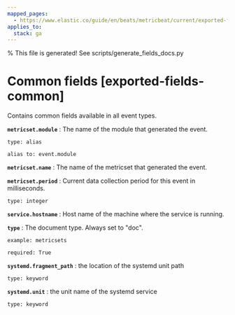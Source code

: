 ```yaml
---
mapped_pages:
  - https://www.elastic.co/guide/en/beats/metricbeat/current/exported-fields-common.html
applies_to:
  stack: ga
---
```


% This file is generated! See scripts/generate_fields_docs.py

# Common fields [exported-fields-common]

Contains common fields available in all event types.

**`metricset.module`**
:   The name of the module that generated the event.

    type: alias

    alias to: event.module


**`metricset.name`**
:   The name of the metricset that generated the event.


**`metricset.period`**
:   Current data collection period for this event in milliseconds.

    type: integer


**`service.hostname`**
:   Host name of the machine where the service is running.


**`type`**
:   The document type. Always set to "doc".

    example: metricsets

    required: True


**`systemd.fragment_path`**
:   the location of the systemd unit path

    type: keyword


**`systemd.unit`**
:   the unit name of the systemd service

    type: keyword


